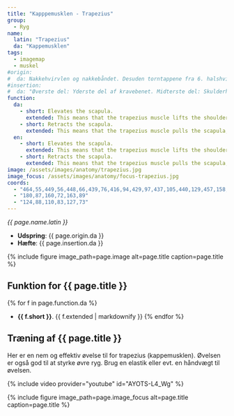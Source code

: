 ```yaml
---
title: "Kapppemusklen - Trapezius"
group:
  - Ryg
name:
  latin: "Trapezius"
  da: "Kappemusklen"
tags:
  - imagemap
  - muskel
#origin: 
#  da: Nakkehvirvlen og nakkebåndet. Desuden torntappene fra 6. halshvirvel til 12. brysthvirvel
#insertion: 
#  da: "Øverste del: Yderste del af kravebenet. Midterste del: Skulderhøjden og øverste rand af skulderkammen. Nederste del: Inderste del af skulderkammen."
function:
  da:
    - short: Elevates the scapula.
      extended: This means that the trapezius muscle lifts the shoulder girdle up (i.e. shrugging your shoulders).
    - short: Retracts the scapula.
      extended: This means that the trapezius muscle pulls the scapula, or shoulder blade, rearward such that it approaches the spine.
  en:
    - short: Elevates the scapula.
      extended: This means that the trapezius muscle lifts the shoulder girdle up (i.e. shrugging your shoulders).
    - short: Retracts the scapula.
      extended: This means that the trapezius muscle pulls the scapula, or shoulder blade, rearward such that it approaches the spine.
image: /assets/images/anatomy/trapezius.jpg
image_focus: /assets/images/anatomy/focus-trapezius.jpg
coords:
  - "464,55,449,56,448,66,439,76,416,94,429,97,437,105,440,129,457,158,475,124,481,95,497,90,475,77,465,67"
  - "180,87,160,72,163,89"
  - "124,88,110,83,127,73"
---
```


_{{ page.name.latin }}_

- **Udspring**: {{ page.origin.da }}
- **Hæfte**: {{ page.insertion.da }}

{% include figure image_path=page.image alt=page.title caption=page.title %}

## Funktion for {{ page.title }}

{% for f in page.function.da %}
- **{{ f.short }}**.
  {{ f.extended | markdownify }}
{% endfor %}

## Træning af {{ page.title }}

Her er en nem og effektiv øvelse til for trapezius (kappemusklen). Øvelsen er også god til at styrke øvre ryg. Brug en elastik eller evt. en håndvægt til øvelsen.

{% include video provider="youtube" id="AYOTS-L4_Wg" %}

{% include figure image_path=page.image_focus alt=page.title caption=page.title %}
